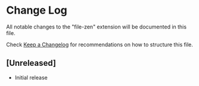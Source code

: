 # Change Log

All notable changes to the "file-zen" extension will be documented in this file.

Check [Keep a Changelog](http://keepachangelog.com/) for recommendations on how to structure this file.

## [Unreleased]

- Initial release
